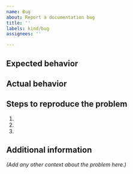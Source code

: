 ```yaml
---
name: Bug
about: Report a documentation bug
title: ''
labels: kind/bug
assignees: ''

---
```



## Expected behavior


## Actual behavior


## Steps to reproduce the problem

1.
1.
1.


## Additional information
*(Add any other context about the problem here.)*


